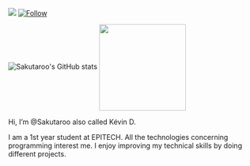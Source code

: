 ![](https://visitor-badge.laobi.icu/badge?page_id=Sakutaroo.Sakutaroo)
[![Follow](https://img.shields.io/github/followers/Sakutaroo?label=Follow&style=social)](https://github.com/Sakutaroo)

![Sakutaroo's GitHub stats](https://github-readme-stats.vercel.app/api?username=Sakutaroo&show_icons=true&theme=radical&count_private=true&hide=prs,contribs)
 <img style="vertical-align: middle;" height="175em" src="https://github-readme-stats.vercel.app/api/top-langs/?username=Sakutaroo&theme=radical" />


Hi, I’m @Sakutaroo also called Kévin D.

I am a 1st year student at EPITECH. All the technologies concerning programming interest me. I enjoy improving my technical skills by doing different projects.
